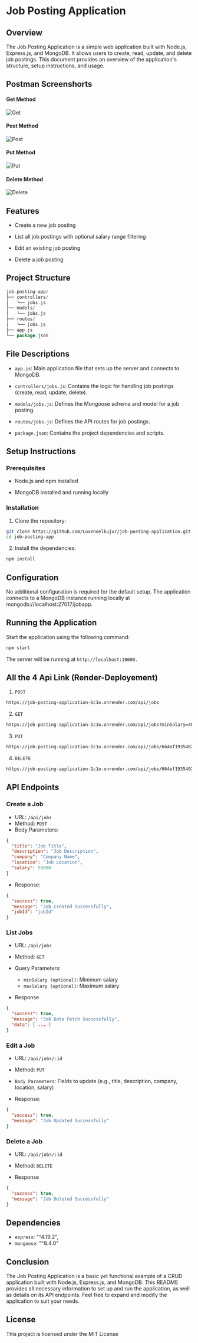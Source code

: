 # Job Posting Application

## Overview
The Job Posting Application is a simple web application built with Node.js, Express.js, and MongoDB. It allows users to create, read, update, and delete job postings. This document provides an overview of the application's structure, setup instructions, and usage.

## Postman Screenshorts

#### Get Method
![Get](./Images/Get.png)

#### Post Method
![Post](./Images/Post.png)

#### Put Method
![Put](./Images/Put.png)

#### Delete Method
![Delete](./Images/Delete.png)

## Features

- Create a new job posting

- List all job postings with optional salary range filtering

- Edit an existing job posting

- Delete a job posting

## Project Structure

```go
job-posting-app/
├── controllers/
│   └── jobs.js
├── models/
│   └── jobs.js
├── routes/
│   └── jobs.js
├── app.js
└── package.json
```

## File Descriptions

- `app.js`: Main application file that sets up the server and connects to MongoDB.

- `controllers/jobs.js`: Contains the logic for handling job postings (create, read, update, delete).

- `models/jobs.js`: Defines the Mongoose schema and model for a job posting.

- `routes/jobs.js`: Defines the API routes for job postings.

- `package.json`: Contains the project dependencies and scripts.

## Setup Instructions

### Prerequisites

- Node.js and npm installed

- MongoDB installed and running locally

### Installation

1. Clone the repository:
```sh
git clone https://github.com/Lovenoelkujur/job-posting-application.git
cd job-posting-app
```
2. Install the dependencies:
```sh
npm install
```

## Configuration

No additional configuration is required for the default setup. The application connects to a MongoDB instance running locally at mongodb://localhost:27017/jobapp.

## Running the Application

Start the application using the following command:
```sh
npm start
```
The server will be running at `http://localhost:10000.`

## All the 4 Api Link (Render-Deployement)
1. `POST`
```bash
https://job-posting-application-1c1o.onrender.com/api/jobs
```

2. `GET`
```bash
https://job-posting-application-1c1o.onrender.com/api/jobs?minSalary=40000&maxSalary=100000
```

3. `PUT`
```bash
https://job-posting-application-1c1o.onrender.com/api/jobs/664ef1935402a50bd3794c17
```

4. `DELETE`
```bash
https://job-posting-application-1c1o.onrender.com/api/jobs/664ef1935402a50bd3794c17
```


## API Endpoints

### Create a Job

- URL: `/api/jobs`
- Method: `POST`
- Body Parameters:
```json
{
  "title": "Job Title",
  "description": "Job Description",
  "company": "Company Name",
  "location": "Job Location",
  "salary": 50000
}
```

- Response:
```json
{
  "success": true,
  "message": "Job Created Successfully",
  "jobId": "jobId"
}
```

### List Jobs

- URL: `/api/jobs`

- Method: `GET`

- Query Parameters:

    - `minSalary (optional)`: Minimum salary
    - `maxSalary (optional)`: Maximum salary

- Response
```json
{
  "success": true,
  "message": "Job Data Fetch Successfully",
  "data": [ ... ]
}
```
### Edit a Job

- URL: `/api/jobs/:id`

- Method: `PUT`

- `Body Parameters`: Fields to update (e.g., title, description, company, location, salary)

- Response:
```json
{
  "success": true,
  "message": "Job Updated Successfully"
}
```

### Delete a Job

- URL: `/api/jobs/:id`

- Method: `DELETE`

- Response
```json
{
  "success": true,
  "message": "Job Deleted Successfully"
}
```

## Dependencies

-  `express`: "^4.19.2",
- `mongoose`: "^8.4.0"

## Conclusion

The Job Posting Application is a basic yet functional example of a CRUD application built with Node.js, Express.js, and MongoDB. This README provides all necessary information to set up and run the application, as well as details on its API endpoints. Feel free to expand and modify the application to suit your needs.

## License

This project is licensed under the MIT License